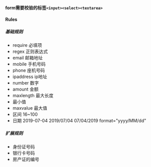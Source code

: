 #### form需要校验的标签`<input><select><textarea>`
#### Rules
##### **基础规则**
* require 必填项
* regex 正则表达式
* email 邮箱地址
* mobile 手机号码
* phone 座机号码
* ipaddress ip地址
* number 数字
* amount 金额
* maxlength 最大长度
* 最小值
* maxvalue 最大值
* 区间 16~100
* 日期 2019-07-04 2019/07/04 07/04/2019  format="yyyy/MM/dd"
##### **扩展规则**
* 身份证号码
* 银行卡号码
* 房产证的编号